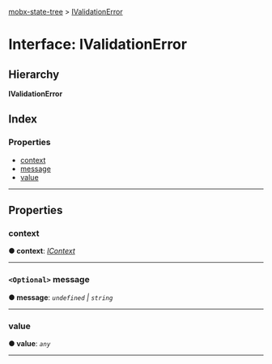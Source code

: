 [mobx-state-tree](../README.md) > [IValidationError](../interfaces/ivalidationerror.md)

# Interface: IValidationError

## Hierarchy

**IValidationError**

## Index

### Properties

* [context](ivalidationerror.md#context)
* [message](ivalidationerror.md#message)
* [value](ivalidationerror.md#value)

---

## Properties

<a id="context"></a>

###  context

**● context**: *[IContext](../#icontext)*

___
<a id="message"></a>

### `<Optional>` message

**● message**: *`undefined` | `string`*

___
<a id="value"></a>

###  value

**● value**: *`any`*

___

